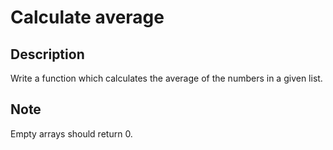 # Calculate average

## Description

Write a function which calculates the average of the numbers in a given list.

## Note

Empty arrays should return 0.